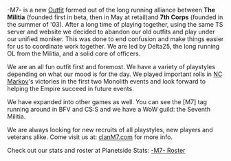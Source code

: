 -M7- is a new [Outfit](../terminology/Outfit.md) formed out of the long running
alliance between **The Militia** (founded first in beta, then in May at
retail)and **7th Corps** (founded in the summer of '03). After a long
time of playing together, using the same TS server and website we
decided to abandon our old outfits and play under our unified moniker.
This was done to end confusion and make things easier for us to
coordinate work together. We are led by Delta25, the long running OL
from the Militia, and a solid core of officers.

We are an all fun outfit first and foremost. We have a variety of
playstyles depending on what our mood is for the day. We played
important rolls in [NC](../etc/New_Conglomerate.md) [Markov](../etc/Markov.md)'s
victories in the first two Monolith events and look forward to helping
the Empire succeed in future events.

We have expanded into other games as well. You can see the \[M7\] tag
running around in BFV and CS:S and we have a WoW guild: the Seventh
Militia.

We are always looking for new recruits of all playstyles, new players
and veterans alike. Come visit us at:
[clanM7.com](http://www.clanm7.com) for more info.

Check out our stats and roster at Planetside Stats: [-M7-
Roster](http://www.planetsidestats.net/outfits.php?world_id=3&outfit_id=16551)
